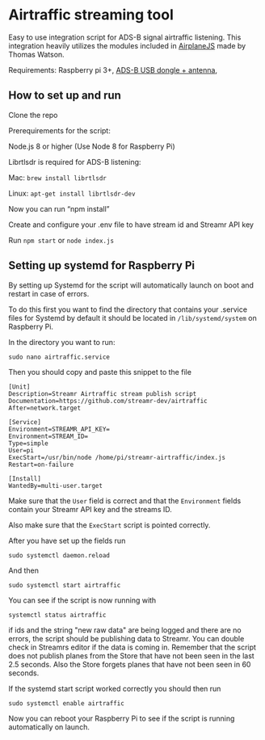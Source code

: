 # Airtraffic streaming tool
Easy to use integration script for ADS-B signal airtraffic listening. This integration heavily utilizes the modules included in [AirplaneJS](https://github.com/watson/airplanejs) made by Thomas Watson.

Requirements:
Raspberry pi 3+, [ADS-B USB dongle + antenna](https://shop.jetvision.de/epages/64807909.sf/en_GB/?ObjectPath=/Shops/64807909/Products/53200), 

## How to set up and run
Clone the repo

Prerequirements for the script:

Node.js 8 or higher (Use Node 8 for Raspberry Pi)

Librtlsdr is required for ADS-B listening:

Mac: `brew install librtlsdr`

Linux: `apt-get install librtlsdr-dev`

Now you can run “npm install”

Create and configure your .env file to have stream id and Streamr API key

Run `npm start` or `node index.js`

## Setting up systemd for Raspberry Pi

By setting up Systemd for the script will automatically launch on boot and restart in case of errors. 

To do this first you want to find the directory that contains your .service files for Systemd by default it should be located in `/lib/systemd/system` on Raspberry Pi.

In the directory you want to run:
``` 
sudo nano airtraffic.service 
```

Then you should copy and paste this snippet to the file

```
[Unit]
Description=Streamr Airtraffic stream publish script
Documentation=https://github.com/streamr-dev/airtraffic
After=network.target

[Service]
Environment=STREAMR_API_KEY=
Environment=STREAM_ID=
Type=simple
User=pi
ExecStart=/usr/bin/node /home/pi/streamr-airtraffic/index.js
Restart=on-failure

[Install]
WantedBy=multi-user.target

```

Make sure that the `User` field is correct and that the `Environment` fields contain your Streamr API key and the streams ID. 

Also make sure that the `ExecStart` script is pointed correctly.

After you have set up the fields run 
```
sudo systemctl daemon.reload
```

And then

```
sudo systemctl start airtraffic
```

You can see if the script is now running with

```
systemctl status airtraffic
```

if ids and the string "new raw data" are being logged and there are no errors, the script should be publishing data to Streamr. You can double check in Streamrs editor if the data is coming in. Remember that the script does not publish planes from the Store that have not been seen in the last 2.5 seconds. Also the Store forgets planes that have not been seen in 60 seconds.

If the systemd start script worked correctly you should then run

```
sudo systemctl enable airtraffic
```

Now you can reboot your Raspberry Pi to see if the script is running automatically on launch. 
